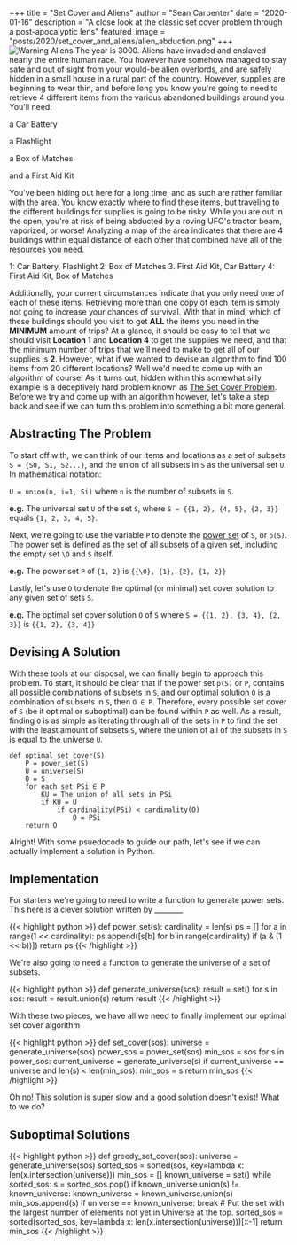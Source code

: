 +++
title = "Set Cover and Aliens"
author = "Sean Carpenter"
date = "2020-01-16"
description = "A close look at the classic set cover problem through a post-apocalyptic lens"
featured_image = "posts/2020/set_cover_and_aliens/alien_abduction.png"
+++
![Warning Aliens](/images/posts/2020/set_cover_and_aliens/sign.png)
The year is 3000. Aliens have invaded and enslaved nearly the entire human race. You however have somehow managed to stay safe and out of sight from your would-be alien overlords, and are safely hidden in a small house in a rural part of the country. However, supplies are beginning to wear thin, and before long you know you're going to need to retrieve 4 different items from the various abandoned buildings around you. You'll need:

a Car Battery

a Flashlight

a Box of Matches

and a First Aid Kit

You've been hiding out here for a long time, and as such are rather familiar with the area. You know exactly where to find these items, but traveling to the different buildings for supplies is going to be risky. While you are out in the open, you're at risk of being abducted by a roving UFO's tractor beam, vaporized, or worse! Analyzing a map of the area indicates that there are 4 buildings within equal distance of each other that combined have all of the resources you need.

1: Car Battery, Flashlight
2: Box of Matches
3. First Aid Kit, Car Battery
4: First Aid Kit, Box of Matches

Additionally, your current circumstances indicate that you only need one of each of these items. Retrieving more than one copy of each item is simply not going to increase your chances of survival. With that in mind, which of these buildings should you visit to get **ALL** the items you need in the **MINIMUM** amount of trips? At a glance, it should be easy to tell that we should visit **Location 1** and **Location 4** to get the supplies we need, and that the minimum number of trips that we'll need to make to get all of our supplies is **2**. However, what if we wanted to devise an algorithm to find 100 items from 20 different locations? Well we'd need to come up with an algorithm of course! As it turns out, hidden within this somewhat silly example is a deceptively hard problem known as [The Set Cover Problem](https://en.wikipedia.org/wiki/Set_cover_problem). Before we try and come up with an algorithm however, let's take a step back and see if we can turn this problem into something a bit more general.


## Abstracting The Problem

To start off with, we can think of our items and locations as a set of subsets `S = {S0, S1, S2...}`, and the union of all subsets in `S` as the universal set `U`. In mathematical notation:

`U = union(n, i=1, Si)`
where `n` is the number of subsets in `S`.

**e.g.** The universal set `U` of the set `S`, where `S = {{1, 2}, {4, 5}, {2, 3}}` equals `{1, 2, 3, 4, 5}`.

Next, we're going to use the variable `P` to denote the [power set](https://en.wikipedia.org/wiki/Power_set) of `S`, or `p(S)`. The power set is defined as the set of all subsets of a given set, including the empty set `\O` and `S` itself.

**e.g.** The power set `P` of `{1, 2}` is `{{\0}, {1}, {2}, {1, 2}}`

Lastly, let's use `O` to denote the optimal (or minimal) set cover solution to any given set of sets `S`.

**e.g.** The optimal set cover solution `O` of `S` where `S = {{1, 2}, {3, 4}, {2, 3}}` is `{{1, 2}, {3, 4}}`

## Devising A Solution

With these tools at our disposal, we can finally begin to approach this problem. To start, it should be clear that if the power set `p(S)` or `P`, contains all possible combinations of subsets in `S`, and our optimal solution `O` is a combination of subsets in `S`, then `O ∈ P`. Therefore, every possible set cover of `S` (be it optimal or suboptimal) can be found within `P` as well. As a result, finding `O` is as simple as iterating through all of the sets in `P` to find the set with the least amount of subsets `S`, where the union of all of the subsets in `S` is equal to the universe `U`.

    def optimal_set_cover(S)
        P = power_set(S)
        U = universe(S)
        O = S
        for each set PSi ∈ P
            KU = The union of all sets in PSi
            if KU = U
                if cardinality(PSi) < cardinality(O)
                    O = PSi
        return O

Alright! With some psuedocode to guide our path, let's see if we can actually implement a solution in Python.

## Implementation

For starters we're going to need to write a function to generate power sets. This here is a clever solution written by ________

{{< highlight python >}}
def power_set(s):
    cardinality = len(s)
    ps = []
    for a in range(1 << cardinality):
        ps.append([s[b] for b in range(cardinality) if (a & (1 <<  b))])
    return ps
{{< /highlight >}}

We're also going to need a function to generate the universe of a set of subsets.

{{< highlight python >}}
def generate_universe(sos):
    result = set()
    for s in sos:
        result = result.union(s)
    return result
{{< /highlight >}}

With these two pieces, we have all we need to finally implement our optimal set cover algorithm

{{< highlight python >}}
def set_cover(sos):
    universe = generate_universe(sos)
    power_sos = power_set(sos)
    min_sos = sos
    for s in power_sos:
        current_universe = generate_universe(s)
        if current_universe == universe and len(s) < len(min_sos):
            min_sos = s
    return min_sos
{{< /highlight >}}


Oh no! This solution is super slow and a good solution doesn't exist! What to we do?

## Suboptimal Solutions
{{< highlight python >}}
def greedy_set_cover(sos):
    universe = generate_universe(sos)
    sorted_sos = sorted(sos, key=lambda x: len(x.intersection(universe)))
    min_sos = []
    known_universe = set()
    while sorted_sos:
        s = sorted_sos.pop()
        if known_universe.union(s) != known_universe:
            known_universe = known_universe.union(s)
            min_sos.append(s)
        if universe == known_universe:
            break
        # Put the set with the largest number of elements not yet in Universe at the top.
        sorted_sos = sorted(sorted_sos, key=lambda x: len(x.intersection(universe)))[::-1]
    return min_sos
{{< /highlight >}}
